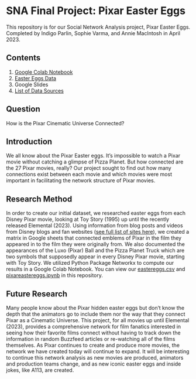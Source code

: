 # SNA Final Project: Pixar Easter Eggs
This repository is for our Social Network Analysis project, Pixar Easter Eggs. Completed by Indigo Parlin, Sophie Varma, and Annie MacIntosh in April 2023. 

## Contents

1. [Google Colab Notebook](https://github.com/indigoparlin/sna-pixar-easter-eggs/blob/main/pixareastereggs.ipynb)
2. [Easter Eggs Data](https://github.com/indigoparlin/sna-pixar-easter-eggs/blob/main/eastereggs.csv)
3. Google Slides
4. [List of Data Sources](https://github.com/indigoparlin/sna-pixar-easter-eggs/blob/main/sources.txt)


## Question
How is the Pixar Cinematic Universe Connected? 

## Introduction
We all know about the Pixar Easter eggs. It’s impossible to watch a Pixar movie without catching a glimpse of Pizza Planet. But how connected are the 27 Pixar movies, really? Our project sought to find out how many connections exist between each movie and which movies were most important in facilitating the network structure of Pixar movies. 

## Research Method
In order to create our initial dataset, we researched easter eggs from each Disney Pixar movie, looking at Toy Story (1995) up until the recently released Elemental (2023). Using information from blog posts and videos from Disney blogs and fan websites ([see full list of sites here](https://github.com/indigoparlin/sna-pixar-easter-eggs/blob/main/sources.txt)), we created a matrix in Google sheets that connected emblems of Pixar in the film they appeared in to the film they were originally from. We also documented the appearances of the Luxo (Pixar) Ball and the Pizza Planet Truck which are two symbols that supposedly appear in every Disney Pixar movie, starting with Toy Story. 
We utilized Python Package Networkx to compute our results in a Google Colab Notebook. You can view our [eastereggs.csv](https://github.com/indigoparlin/sna-pixar-easter-eggs/blob/main/eastereggs.csv) and [pixareastereggs.ipynb](https://github.com/indigoparlin/sna-pixar-easter-eggs/blob/main/pixareastereggs.ipynb) in this repository. 



## Future Research
Many people know about the Pixar hidden easter eggs but don’t know the depth that the animators go to include them nor the way that they connect Pixar as a Cinematic Universe. This project, for all movies up until Elemental (2023), provides a comprehensive network for film fanatics interested in seeing how their favorite films connect without having to track down the information in random Buzzfeed articles or re-watching all of the films themselves. As Pixar continues to create and produce more movies, the network we have created today will continue to expand. It will be interesting to continue this network analysis as new movies are produced, animators and production teams change, and as new iconic easter eggs and inside jokes, like A113, are created. 

